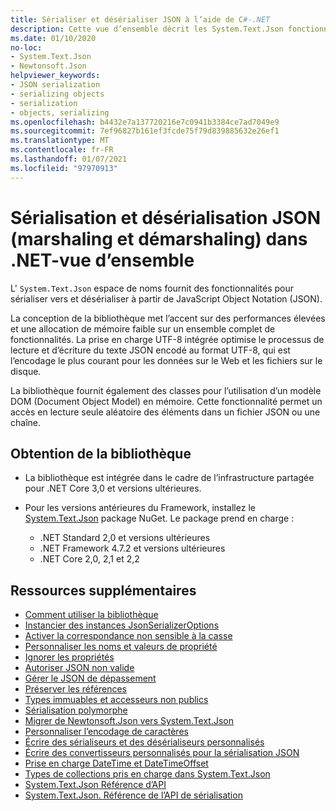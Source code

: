 ```yaml
---
title: Sérialiser et désérialiser JSON à l’aide de C#-.NET
description: Cette vue d’ensemble décrit les System.Text.Json fonctionnalités d’espace de noms pour sérialiser vers et désérialiser à partir de JSON dans .net.
ms.date: 01/10/2020
no-loc:
- System.Text.Json
- Newtonsoft.Json
helpviewer_keywords:
- JSON serialization
- serializing objects
- serialization
- objects, serializing
ms.openlocfilehash: b4432e7a137720216e7c0941b3384ce7ad7049e9
ms.sourcegitcommit: 7ef96827b161ef3fcde75f79d839885632e26ef1
ms.translationtype: MT
ms.contentlocale: fr-FR
ms.lasthandoff: 01/07/2021
ms.locfileid: "97970913"
---
```

# <a name="json-serialization-and-deserialization-marshalling-and-unmarshalling-in-net---overview"></a>Sérialisation et désérialisation JSON (marshaling et démarshaling) dans .NET-vue d’ensemble

L' `System.Text.Json` espace de noms fournit des fonctionnalités pour sérialiser vers et désérialiser à partir de JavaScript Object Notation (JSON).

La conception de la bibliothèque met l’accent sur des performances élevées et une allocation de mémoire faible sur un ensemble complet de fonctionnalités. La prise en charge UTF-8 intégrée optimise le processus de lecture et d’écriture du texte JSON encodé au format UTF-8, qui est l’encodage le plus courant pour les données sur le Web et les fichiers sur le disque.

La bibliothèque fournit également des classes pour l’utilisation d’un modèle DOM (Document Object Model) en mémoire. Cette fonctionnalité permet un accès en lecture seule aléatoire des éléments dans un fichier JSON ou une chaîne.

## <a name="how-to-get-the-library"></a>Obtention de la bibliothèque

* La bibliothèque est intégrée dans le cadre de l’infrastructure partagée pour .NET Core 3,0 et versions ultérieures.
* Pour les versions antérieures du Framework, installez le [System.Text.Json](https://www.nuget.org/packages/System.Text.Json) package NuGet. Le package prend en charge :

  * .NET Standard 2,0 et versions ultérieures
  * .NET Framework 4.7.2 et versions ultérieures
  * .NET Core 2,0, 2,1 et 2,2

## <a name="additional-resources"></a>Ressources supplémentaires

* [Comment utiliser la bibliothèque](system-text-json-how-to.md)
* [Instancier des instances JsonSerializerOptions](system-text-json-configure-options.md)
* [Activer la correspondance non sensible à la casse](system-text-json-character-casing.md)
* [Personnaliser les noms et valeurs de propriété](system-text-json-customize-properties.md)
* [Ignorer les propriétés](system-text-json-ignore-properties.md)
* [Autoriser JSON non valide](system-text-json-invalid-json.md)
* [Gérer le JSON de dépassement](system-text-json-handle-overflow.md)
* [Préserver les références](system-text-json-preserve-references.md)
* [Types immuables et accesseurs non publics](system-text-json-immutability.md)
* [Sérialisation polymorphe](system-text-json-polymorphism.md)
* [Migrer de Newtonsoft.Json vers System.Text.Json](system-text-json-migrate-from-newtonsoft-how-to.md)
* [Personnaliser l’encodage de caractères](system-text-json-character-encoding.md)
* [Écrire des sérialiseurs et des désérialiseurs personnalisés](write-custom-serializer-deserializer.md)
* [Écrire des convertisseurs personnalisés pour la sérialisation JSON](system-text-json-converters-how-to.md)
* [Prise en charge DateTime et DateTimeOffset](../datetime/system-text-json-support.md)
* [Types de collections pris en charge dans System.Text.Json](system-text-json-supported-collection-types.md)
* [System.Text.Json Référence d’API](xref:System.Text.Json)
* [System.Text.Json. Référence de l’API de sérialisation](xref:System.Text.Json.Serialization)
